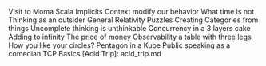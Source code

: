 Visit to Moma
Scala Implicits
Context modify our behavior
What time is not
Thinking as an outsider
General Relativity Puzzles
Creating Categories from things
Uncomplete thinking is unthinkable
Concurrency in a 3 layers cake
Adding to infinity
The price of money
Observability a table with three legs
How you like your circles?
Pentagon in a Kube
Public speaking as a comedian
TCP Basics
[Acid Trip]: acid_trip.md